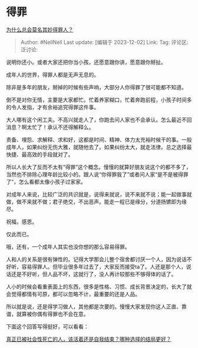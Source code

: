 # 得罪

[为什么总会莫名其妙得罪人？](https://www.zhihu.com/question/320294047/answer/3310162564)

> Author: #NellNell
> Last update: [编辑于 2023-12-02]
> Link:
> Tag:
> 评论区:
> 泛讨论:

说明你还小。或者大家还把你当小孩，还愿意跟你讲，愿意跟你掰扯。

成年人的世界，得罪人都是无声无息的。

除非是多年的朋友，掰掉的时候有些声响，大部分人你得罪了很可能都不知道。

倒不是对你无情，主要是大家都忙。忙着养家糊口，忙着奔跑前程，小孩子时间多的令人发指，才有余裕追究得罪这件事。

大人哪有这个闲工夫。不高兴就走人了，你跑去问人家也不会承认。怎么最近不回消息？啊太忙了！承认不还得解释么。

责备、埋怨、求解释、求和好，这都是时间、精神、体力太充裕时候干的事。一般成年人，如果纠纷无伤大雅，就随他去了。如果纠纷太大，就走法律。总之选择最快捷、最高效的手段就对了。

所以人长大了反而不太有“得罪”这个概念。慢慢的就算好朋友说这个的都不多了，当然也不排除心理年龄比较小的。跟人说“你得罪我了”或者问人家“是不是被得罪了”，怎么看都太像小孩子过家家。

对成年人来说，比较广泛的共识就是，说得来就说，说不来就不说；能一起做事就做，做不来就不做；君子绝交，不出恶声。能走一程已是缘分，分道扬镳即为缘尽。

祝福，感恩。

仅此而已。

哦，还有，一个成年人其实也没你想的那么容易得罪。

人和人的关系是很有弹性的。记得大学那会儿整个宿舍都讨厌一个人，因为说话不好听，容易得罪人。但毕业很多年过去了，大家反而接受ta了。人还是那个人，说话还是不好听，但人品不坏，这就行了，没人再计较那些不够得体的话了。

人小的时候会看重表面上的东西，很多是性格、习惯、成长背景决定的，长大了就会觉得都情有可原，都可以忽略不计，最重要的还是人品。

所以就是说，还是得学习做人，其他都是次要的。慢慢大家发现你这人正直、靠谱，就算被你偶有得罪也不会在意。

下面这个回答写得挺好，可以看看：

[真正已被社会性死亡的人，该活着还是自我结束？哪种选择的结局更好？](https://www.zhihu.com/question/444304316/answer/2584633534?utm_psn=1714162601829748736)
